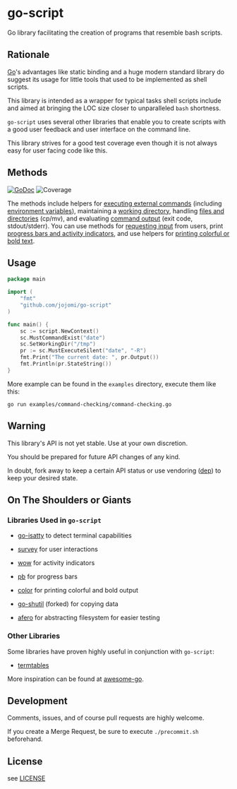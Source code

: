 # go-script

Go library facilitating the creation of programs that resemble bash scripts.


## Rationale

[Go](https://golang.org)'s advantages like static binding and a huge modern standard library do suggest its usage for little tools that used to be implemented as shell scripts.

This library is intended as a wrapper for typical tasks shell scripts include and aimed at bringing the LOC size closer to unparalleled `bash` shortness.

`go-script` uses several other libraries that enable you to create scripts with a good user feedback and user interface on the command line.

This library strives for a good test coverage even though it is not always easy for user facing code like this.


## Methods

[![GoDoc](https://godoc.org/github.com/jojomi/go-script?status.svg)](https://godoc.org/github.com/jojomi/go-script) ![Coverage](http://gocover.io/_badge/github.com/jojomi/go-script)

The methods include helpers for [executing external commands](process.go) (including [environment variables](environment.go)), maintaining a [working directory](context.go), handling [files and directories](filesystem.go) (cp/mv), and evaluating [command output](process.go) (exit code, stdout/stderr). You can use methods for [requesting input](interaction.go) from users, print [progress bars and activity indicators](progress.go), and use helpers for [printing colorful or bold text](print.go).


## Usage

```go
package main

import (
	"fmt"
	"github.com/jojomi/go-script"
)

func main() {
	sc := script.NewContext()
	sc.MustCommandExist("date")
	sc.SetWorkingDir("/tmp")
	pr := sc.MustExecuteSilent("date", "-R")
	fmt.Print("The current date: ", pr.Output())
	fmt.Println(pr.StateString())
}
```

More example can be found in the `examples` directory, execute them like this:

`go run examples/command-checking/command-checking.go`


## Warning

This library's API is not yet stable. Use at your own discretion.

You should be prepared for future API changes of any kind.

In doubt, fork
away to keep a certain API status or use vendoring ([dep](https://github.com/golang/dep)) to keep your desired state.


## On The Shoulders or Giants

### Libraries Used in `go-script`

* [go-isatty](github.com/mattn/go-isatty) to detect terminal capabilities
* [survey](gopkg.in/AlecAivazis/survey.v1) for user interactions
* [wow](github.com/gernest/wow) for activity indicators
* [pb](gopkg.in/cheggaaa/pb.v1) for progress bars
* [color](https://github.com/fatih/color) for printing colorful and bold output
* [go-shutil](https://github.com/termie/go-shutil) (forked) for copying data

* [afero](github.com/spf13/afero) for abstracting filesystem for easier testing

### Other Libraries

Some libraries have proven highly useful in conjunction with `go-script`:

* [termtables](https://github.com/apcera/termtables)

More inspiration can be found at [awesome-go](https://github.com/avelino/awesome-go#command-line).


## Development

Comments, issues, and of course pull requests are highly welcome.

If you create a Merge Request, be sure to execute `./precommit.sh` beforehand.


## License

see [LICENSE](LICENSE)
